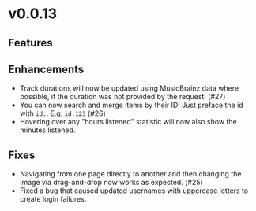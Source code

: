 # v0.0.13

## Features

## Enhancements
- Track durations will now be updated using MusicBrainz data where possible, if the duration was not provided by the request. (#27)
- You can now search and merge items by their ID! Just preface the id with `id:`. E.g. `id:123` (#26)
- Hovering over any "hours listened" statistic will now also show the minutes listened.

## Fixes
- Navigating from one page directly to another and then changing the image via drag-and-drop now works as expected. (#25)
- Fixed a bug that caused updated usernames with uppercase letters to create login failures.